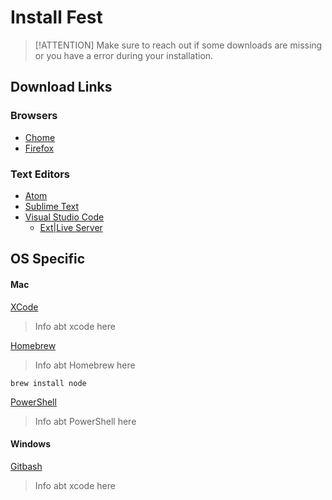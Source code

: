 # Install Fest

> [!ATTENTION]
> Make sure to reach out if some downloads are missing or you have a error during your installation.

## **Download Links**

### Browsers
  - [Chome](https://www.google.com/chrome/browser/desktop/)
  - [Firefox](https://www.mozilla.org/en-US/firefox/new/)

### Text Editors
  - [Atom](https://atom.io/)
  - [Sublime Text](https://www.sublimetext.com/)
  - [Visual Studio Code](https://code.visualstudio.com/)
    - [Ext|Live Server](https://marketplace.visualstudio.com/items?itemName=ritwickdey.LiveServer)

## **OS Specific**

<!-- tabs:start -->

#### **Mac**

[XCode]([Gitbash](https://apps.apple.com/us/app/xcode/id497799835?mt=12))
> Info abt xcode here

[Homebrew](https://brew.sh/)
> Info abt Homebrew here
````Mac Terminal
brew install node
````

[PowerShell](https://github.com/PowerShell/PowerShell/releases/tag/v7.2.1)
> Info abt PowerShell here


#### **Windows**

[Gitbash](https://git-scm.com/downloads)
> Info abt xcode here
<!-- tabs:end -->

